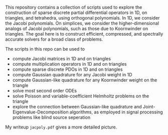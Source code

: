 This repository contains a collection of scripts used to explore the construction
of sparse discrete partial differential operators in 1D, on triangles, and
tetrahedra, using orthogonal polynomials. In 1D, we consider the Jacobi polynomials. On simplices, we consider the higher-dimensional analogs of Jacobi polynomials, such as those due to Koornwinder on triangles. The goal here is to construct efficient, compressed, and spectrally accurate solvers for a broad class of problems. 

The scripts in this repo can be used to
- compute Jacobi matrices in 1D and on triangles 
- compute multiplication operators in 1D and on triangles
- compute sparse discrete PDOs in 1D and on triangles
- compute Gaussian quadrature for any Jacobi weight in 1D
- compute Gaussian-like quadrature for any Koornwinder weight on the triangle
- solve most second order ODEs
- solve Poisson and variable-coefficient Helmholtz problems on the triangle
- explore the connection between Gaussian-like quadrature and 
  Joint-Eigenvalue-Decomposition algorithms, as employed in signal 
  processing problems like blind source seperation 

My writeup `jacpoly.pdf` gives a more detailed picture.
